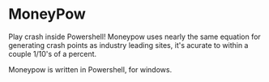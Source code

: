 # MoneyPow

Play crash inside Powershell! Moneypow uses nearly the same equation for generating crash points as industry leading sites, it's acurate to within a couple 1/10's of a percent.

Moneypow is written in Powershell, for windows.
